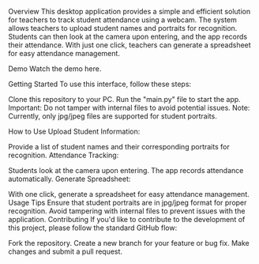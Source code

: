 Overview
This desktop application provides a simple and efficient solution for teachers to track student attendance using a webcam. The system allows teachers to upload student names and portraits for recognition. Students can then look at the camera upon entering, and the app records their attendance. With just one click, teachers can generate a spreadsheet for easy attendance management.

Demo
Watch the demo here.

Getting Started
To use this interface, follow these steps:

Clone this repository to your PC.
Run the "main.py" file to start the app.
Important: Do not tamper with internal files to avoid potential issues.
Note: Currently, only jpg/jpeg files are supported for student portraits.

How to Use
Upload Student Information:

Provide a list of student names and their corresponding portraits for recognition.
Attendance Tracking:

Students look at the camera upon entering.
The app records attendance automatically.
Generate Spreadsheet:

With one click, generate a spreadsheet for easy attendance management.
Usage Tips
Ensure that student portraits are in jpg/jpeg format for proper recognition.
Avoid tampering with internal files to prevent issues with the application.
Contributing
If you'd like to contribute to the development of this project, please follow the standard GitHub flow:

Fork the repository.
Create a new branch for your feature or bug fix.
Make changes and submit a pull request.
